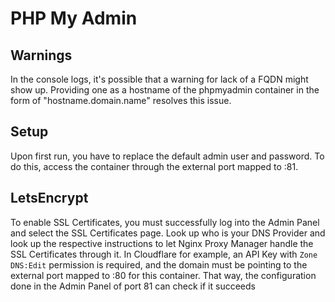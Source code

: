 # PHP My Admin

## Warnings

In the console logs, it's possible that a warning for lack of a FQDN might show up. Providing one as a hostname of the phpmyadmin container in the form of "hostname.domain.name" resolves this issue.

## Setup

Upon first run, you have to replace the default admin user and password. To do this, access the container through the external port mapped to :81.

## LetsEncrypt

To enable SSL Certificates, you must successfully log into the Admin Panel and select the SSL Certificates page. Look up who is your DNS Provider and look up the respective instructions to let Nginx Proxy Manager handle the SSL Certificates through it. In Cloudflare for example, an API Key with `Zone DNS:Edit` permission is required, and the domain must be pointing to the external port mapped to :80 for this container. That way, the configuration done in the Admin Panel of port 81 can check if it succeeds 
